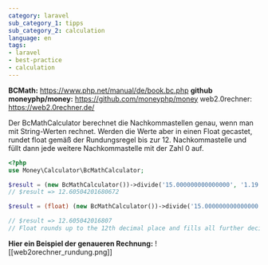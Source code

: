 ```yaml
---
category: laravel
sub_category_1: tipps
sub_category_2: calculation
language: en
tags:
- laravel
- best-practice
- calculation
---
```


**BCMath:** <https://www.php.net/manual/de/book.bc.php>
**github moneyphp/money:** <https://github.com/moneyphp/money>
web2.0rechner: <https://web2.0rechner.de/>

Der BcMathCalculator berechnet die Nachkommastellen genau, wenn man mit String-Werten rechnet. Werden die Werte aber in einen Float gecastet, rundet float gemäß der Rundungsregel bis zur 12. Nachkommastelle und füllt dann jede weitere Nachkommastelle mit der Zahl 0 auf.

```php
<?php
use Money\Calculator\BcMathCalculator;

$result = (new BcMathCalculator())->divide('15.000000000000000', '1.19');
// $result => 12.60504201680672

$result = (float) (new BcMathCalculator())->divide('15.000000000000000', '1.19');

// $result => 12.605042016807
// Float rounds up to the 12th decimal place and fills all further decimal places with a 0.
```

**Hier ein Beispiel der genaueren Rechnung:**
![[web2orechner_rundung.png]]
